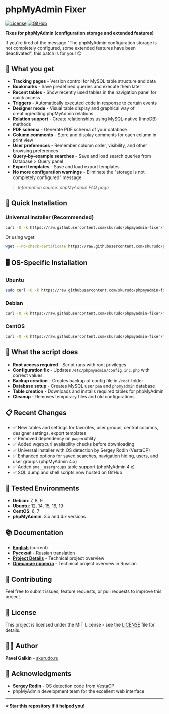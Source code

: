 # phpMyAdmin Fixer

[![License](https://img.shields.io/badge/license-MIT-blue.svg)](LICENSE)
[![GitHub](https://img.shields.io/badge/github-skurudo%2Fphpmyadmin--fixer-blue.svg)](https://github.com/skurudo/phpmyadmin-fixer)

**Fixes for phpMyAdmin (configuration storage and extended features)**

If you're tired of the message "The phpMyAdmin configuration storage is not completely configured, some extended features have been deactivated", this patch is for you! 😊

## 🌟 What you get

- **Tracking pages** - Version control for MySQL table structure and data
- **Bookmarks** - Save predefined queries and execute them later
- **Recent tables** - Show recently used tables in the navigation panel for quick access
- **Triggers** - Automatically executed code in response to certain events
- **Designer mode** - Visual table display and graphical way of creating/editing phpMyAdmin relations
- **Relation support** - Create relationships using MySQL-native (InnoDB) methods
- **PDF schema** - Generate PDF schema of your database
- **Column comments** - Store and display comments for each column in print view
- **User preferences** - Remember column order, visibility, and other browsing preferences
- **Query-by-example searches** - Save and load search queries from Database > Query panel
- **Export templates** - Save and load export templates
- **No more configuration warnings** - Eliminate the "storage is not completely configured" message

> *Information source: phpMyAdmin FAQ page*

## 🚀 Quick Installation

### Universal Installer (Recommended)
```bash
curl -O -k https://raw.githubusercontent.com/skurudo/phpmyadmin-fixer/master/pma.sh && chmod +x pma.sh && ./pma.sh
```

Or using wget:
```bash
wget --no-check-certificate https://raw.githubusercontent.com/skurudo/phpmyadmin-fixer/master/pma.sh && chmod +x pma.sh && ./pma.sh
```

## 🖥️ OS-Specific Installation

### Ubuntu
```bash
sudo curl -O -k https://raw.githubusercontent.com/skurudo/phpmyadmin-fixer/master/pma-ubuntu.sh && sudo chmod +x pma-ubuntu.sh && sudo ./pma-ubuntu.sh
```

### Debian
```bash
curl -O -k https://raw.githubusercontent.com/skurudo/phpmyadmin-fixer/master/pma-debian.sh && chmod +x pma-debian.sh && ./pma-debian.sh
```

### CentOS
```bash
curl -O -k https://raw.githubusercontent.com/skurudo/phpmyadmin-fixer/master/pma-centos.sh && chmod +x pma-centos.sh && ./pma-centos.sh
```

## 🔧 What the script does

- **Root access required** - Script runs with root privileges
- **Configuration fix** - Updates `/etc/phpmyadmin/config.inc.php` with correct values
- **Backup creation** - Creates backup of config file in `/root` folder
- **Database setup** - Creates MySQL user `pma` and `phpmyadmin` database
- **Table creation** - Downloads and installs required tables for phpMyAdmin
- **Cleanup** - Removes temporary files and old configurations

## 📋 Recent Changes

- ✅ New tables and settings for favorites, user groups, central columns, designer settings, export templates
- ✅ Removed dependency on `pwgen` utility
- ✅ Added wget/curl availability checks before downloading
- ✅ Universal installer with OS detection by Sergey Rodin (VestaCP)
- ✅ Enhanced options for saved searches, navigation hiding, users, and user groups (phpMyAdmin 4.x)
- ✅ Added `pma__usergroups` table support (phpMyAdmin 4.x)
- ✅ SQL dump and shell scripts now hosted on GitHub

## 🧪 Tested Environments

- **Debian**: 7, 8, 9
- **Ubuntu**: 12, 14, 15, 16, 19
- **CentOS**: 6, 7
- **phpMyAdmin**: 3.x and 4.x versions

## 📚 Documentation

- **[English](README.md)** (current)
- **[Русский](README.ru.md)** - Russian translation
- **[Project Details](PROJECT.md)** - Technical project overview
- **[Описание проекта](PROJECT.ru.md)** - Technical project overview in Russian

## 🤝 Contributing

Feel free to submit issues, feature requests, or pull requests to improve this project.

## 📄 License

This project is licensed under the MIT License - see the [LICENSE](LICENSE) file for details.

## 👨‍💻 Author

**Pavel Galkin** - [skurudo.ru](https://skurudo.ru)

## 🙏 Acknowledgments

- **Sergey Rodin** - OS detection code from [VestaCP](https://vestacp.com)
- phpMyAdmin development team for the excellent web interface

---

**⭐ Star this repository if it helped you!**
